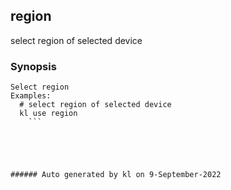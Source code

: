 ## region

select region of selected device

### Synopsis

```
Select region
Examples:
  # select region of selected device
  kl use region
	```





###### Auto generated by kl on 9-September-2022
